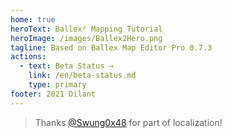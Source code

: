 ```yaml
---
home: true
heroText: Ballex² Mapping Tutorial
heroImage: /images/Ballex2Hero.png
tagline: Based on Ballex Map Editor Pro 0.7.3
actions:
  - text: Beta Status →
    link: /en/beta-status.md
    type: primary
footer: 2021 Dilant
---
```


> Thanks [@Swung0x48](https://github.com/Swung0x48) for part of localization!

